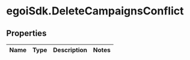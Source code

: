 # egoiSdk.DeleteCampaignsConflict

## Properties
Name | Type | Description | Notes
------------ | ------------- | ------------- | -------------


